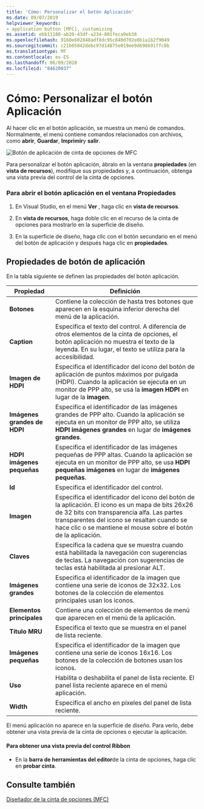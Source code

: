 ```yaml
---
title: 'Cómo: Personalizar el botón Aplicación'
ms.date: 09/07/2019
helpviewer_keywords:
- application button [MFC], customizing
ms.assetid: ebb11180-ab20-43df-a234-801feca9eb38
ms.openlocfilehash: 9160e602848adf8dc95c840d702e0b1a1b2f9049
ms.sourcegitcommit: c21b05042debc97d14875e019ee9d698691ffc0b
ms.translationtype: MT
ms.contentlocale: es-ES
ms.lasthandoff: 06/09/2020
ms.locfileid: "84620037"
---
```

# <a name="how-to-customize-the-application-button"></a>Cómo: Personalizar el botón Aplicación

Al hacer clic en el botón aplicación, se muestra un menú de comandos. Normalmente, el menú contiene comandos relacionados con archivos, como **abrir**, **Guardar**, **Imprimir**y **salir**.

![Botón de aplicación de cinta de opciones de MFC](../mfc/media/application_button.png "Botón de aplicación de cinta de opciones de MFC")

Para personalizar el botón aplicación, ábralo en la ventana **propiedades** (en **vista de recursos**), modifique sus propiedades y, a continuación, obtenga una vista previa del control de la cinta de opciones.

### <a name="to-open-the-application-button-in-the-properties-window"></a>Para abrir el botón aplicación en el ventana Propiedades

1. En Visual Studio, en el menú **Ver** , haga clic en **vista de recursos**.

1. En **vista de recursos**, haga doble clic en el recurso de la cinta de opciones para mostrarlo en la superficie de diseño.

1. En la superficie de diseño, haga clic con el botón secundario en el menú del botón de aplicación y después haga clic en **propiedades**.

## <a name="application-button-properties"></a>Propiedades de botón de aplicación

En la tabla siguiente se definen las propiedades del botón aplicación.

|Propiedad|Definición|
|--------------|----------------|
|**Botones**|Contiene la colección de hasta tres botones que aparecen en la esquina inferior derecha del menú de la aplicación.|
|**Caption**|Especifica el texto del control. A diferencia de otros elementos de la cinta de opciones, el botón aplicación no muestra el texto de la leyenda. En su lugar, el texto se utiliza para la accesibilidad.|
|**Imagen de HDPI**|Especifica el identificador del icono del botón de aplicación de puntos máximos por pulgada (HDPI). Cuando la aplicación se ejecuta en un monitor de PPP alto, se usa la **imagen HDPI** en lugar de la **imagen**.|
|**Imágenes grandes de HDPI**|Especifica el identificador de las imágenes grandes de PPP alto. Cuando la aplicación se ejecuta en un monitor de PPP alto, se utiliza **HDPI imágenes grandes** en lugar de **imágenes grandes**.|
|**HDPI imágenes pequeñas**|Especifica el identificador de las imágenes pequeñas de PPP altas. Cuando la aplicación se ejecuta en un monitor de PPP alto, se usa **HDPI pequeñas imágenes** en lugar de **imágenes pequeñas**.|
|**Id**|Especifica el identificador del control.|
|**Imagen**|Especifica el identificador del icono del botón de la aplicación. El icono es un mapa de bits 26x26 de 32 bits con transparencia alfa. Las partes transparentes del icono se resaltan cuando se hace clic o se mantiene el mouse sobre el botón de la aplicación.|
|**Claves**|Especifica la cadena que se muestra cuando está habilitada la navegación con sugerencias de teclas. La navegación con sugerencias de teclas está habilitada al presionar ALT.|
|**Imágenes grandes**|Especifica el identificador de la imagen que contiene una serie de iconos de 32x32. Los botones de la colección de elementos principales usan los iconos.|
|**Elementos principales**|Contiene una colección de elementos de menú que aparecen en el menú de la aplicación.|
|**Título MRU**|Especifica el texto que se muestra en el panel de lista reciente.|
|**Imágenes pequeñas**|Especifica el identificador de la imagen que contiene una serie de iconos 16x16. Los botones de la colección de botones usan los iconos.|
|**Uso**|Habilita o deshabilita el panel de lista reciente. El panel lista reciente aparece en el menú aplicación.|
|**Width**|Especifica el ancho en píxeles del panel de lista reciente.|

El menú aplicación no aparece en la superficie de diseño. Para verlo, debe obtener una vista previa de la cinta de opciones o ejecutar la aplicación.

#### <a name="to-preview-the-ribbon-control"></a>Para obtener una vista previa del control Ribbon

- En la **barra de herramientas del editor**de la cinta de opciones, haga clic en **probar cinta**.

## <a name="see-also"></a>Consulte también

[Diseñador de la cinta de opciones (MFC)](ribbon-designer-mfc.md)
